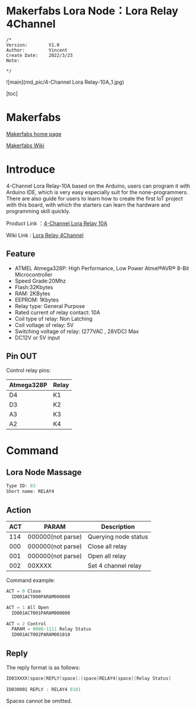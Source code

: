  Makerfabs Lora Node：Lora Relay 4Channel
 ==



```
/*
Version:		V1.0
Author:			Vincent
Create Date:	2022/3/23
Note:
	
*/
```

![main](md_pic/4-Channel Lora Relay-10A_1.jpg)

[toc]

# Makerfabs

[Makerfabs home page](https://www.makerfabs.com/)

[Makerfabs Wiki](https://makerfabs.com/wiki/index.php?title=Main_Page)



# Introduce

4-Channel Lora Relay-10A based on the Arduino, users can program it with Arduino IDE, which is very easy especially suit for the none-programmers. There are also guide for users to learn how to create the first IoT project with this board, with which the starters can learn the hardware and programming skill quickly. 

Product Link ：[4-Channel Lora Relay 10A](https://www.makerfabs.com/4-channel-lora-relay-10a.html)

Wiki Link : [Lora Relay 4Channel](https://www.makerfabs.com/wiki/index.php?title=4-Channel_Lora_Relay-10A)


## Feature

* ATMEL Atmega328P: High Performance, Low Power Atmel®AVR® 8-Bit Microcontroller
* Speed Grade:20Mhz
* Flash:32Kbytes
* RAM: 2KBytes
* EEPROM: 1Kbytes
* Relay type: General Purpose 
* Rated current of relay contact: 10A
* Coil type of relay: Non Latching
* Coil voltage of relay: 5V
* Switching voltage of relay: (277VAC , 28VDC) Max
* DC12V or 5V input

 ## Pin OUT

Control relay pins: 

|Atmega328P	|Relay |
|---|---|
|D4	|K1 |
|D3	|K2 |
|A3	|K3 |
|A2	|K4 |



# Command

## Lora Node Massage

```c
Type ID: 03
Short name: RELAY4
```

## Action

| ACT  | PARAM             | Description          |
| ---- | ----------------- | -------------------- |
| 114  | 000000(not parse) | Querying node status |
| 000  | 000000(not parse) | Close all relay      |
| 001  | 000000(not parse) | Open all relay       |
| 002  | 00XXXX            | Set 4 channel relay  |

Command example:

```c
ACT = 0 Close
  ID001ACT000PARAM000000

ACT = 1 All Open
  ID001ACT001PARAM000000

ACT = 2 Control 
  PARAM = 0000-1111 Relay Status
  ID001ACT002PARAM001010
```



## Reply

The reply format is as follows:

```c
ID03XXXX[space]REPLY[space]:[space]RELAY4[space][Relay Status]
    
ID030001 REPLY : RELAY4 0101
```

Spaces cannot be omitted.

